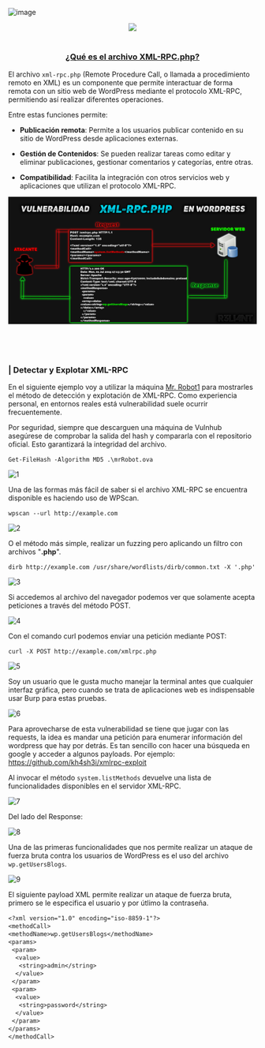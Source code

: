 ![image](https://github.com/user-attachments/assets/b90d616e-1b28-4531-b7ae-eb1192b11643)<p align="center">
  <a href="https://github.com/DenverCoder1/readme-typing-svg"><img src="https://readme-typing-svg.herokuapp.com?font=Fira+Code&pause=1000&color=D1F700&width=410&lines=Vulnerabilidad+XMLRPC+en+WordPress"></a>
</p>

<h1 align="center"></h1>

<h3 align="center"><ins>¿Qué es el archivo XML-RPC.php?</ins></h3>

El archivo `xml-rpc.php` (Remote Procedure Call, o llamada a procedimiento remoto en XML) es un componente que permite interactuar de forma remota con un sitio web de WordPress mediante el protocolo XML-RPC, permitiendo así realizar diferentes operaciones. 

Entre estas funciones permite:

- **Publicación remota**: Permite a los usuarios publicar contenido en su sitio de WordPress desde aplicaciones externas.

- **Gestión de Contenidos**: Se pueden realizar tareas como editar y eliminar publicaciones, gestionar comentarios y categorías, entre otras.

- **Compatibilidad**: Facilita la integración con otros servicios web y aplicaciones que utilizan el protocolo XML-RPC.


<p align="center">
  <img src="https://github.com/R3LI4NT/articulos/blob/main/Pentesting/WEB/img/XML-RPC.png">
</p>

<h1 align="center"></h1>

</br>

### | Detectar y Explotar XML-RPC

En el siguiente ejemplo voy a utilizar la máquina <a href="https://github.com/R3LI4NT/ctf-retos/blob/main/2-%20Maquinas-Medium/Mr.Robot_1.md">Mr. Robot1</a> para mostrarles el método de detección y explotación de XML-RPC. Como experiencia personal, en entornos reales está vulnerabilidad suele ocurrir frecuentemente.

Por seguridad, siempre que descarguen una máquina de Vulnhub asegúrese de comprobar la salida del hash y compararla con el repositorio oficial. Esto garantizará la integridad del archivo.

```
Get-FileHash -Algorithm MD5 .\mrRobot.ova
```

![1](https://github.com/user-attachments/assets/8e858ad7-c3c3-4912-a2c3-5df728963817)

Una de las formas más fácil de saber si el archivo XML-RPC se encuentra disponible es haciendo uso de WPScan.
```
wpscan --url http://example.com
```

![2](https://github.com/user-attachments/assets/611ff604-2a43-4400-bb1f-415c7f1367b8)

O el método más simple, realizar un fuzzing pero aplicando un filtro con archivos "**.php**".
```
dirb http://example.com /usr/share/wordlists/dirb/common.txt -X '.php'
```

![3](https://github.com/user-attachments/assets/c489150c-fbd4-45cf-a20a-9270cb2aa53e)


Si accedemos al archivo del navegador podemos ver que solamente acepta peticiones a través del método POST.

![4](https://github.com/user-attachments/assets/3722b738-a792-417c-a798-4fbaf1b648b5)

Con el comando curl podemos enviar una petición mediante POST:
```
curl -X POST http://example.com/xmlrpc.php
```

![5](https://github.com/user-attachments/assets/032d29e7-cc90-443f-8594-35ca1275972c)

Soy un usuario que le gusta mucho manejar la terminal antes que cualquier interfaz gráfica, pero cuando se trata de aplicaciones web es indispensable usar Burp para estas pruebas.

![6](https://github.com/user-attachments/assets/58e75750-a8a9-4822-9973-fe1c51468b14)

Para aprovecharse de esta vulnerabilidad se tiene que jugar con las requests, la idea es mandar una petición para enumerar información del wordpress que hay por detrás. Es tan sencillo con hacer una búsqueda en google y acceder a algunos payloads. Por ejemplo: https://github.com/kh4sh3i/xmlrpc-exploit

Al invocar el método `system.listMethods` devuelve una lista de funcionalidades disponibles en el servidor XML-RPC.

![7](https://github.com/user-attachments/assets/e3ab59b9-72f7-49fd-9914-0995687f34c9)

Del lado del Response:

![8](https://github.com/user-attachments/assets/c3449532-2526-48c6-a0aa-1977bd8d89fa)

Una de las primeras funcionalidades que nos permite realizar un ataque de fuerza bruta contra los usuarios de WordPress es el uso del archivo `wp.getUsersBlogs`.

![9](https://github.com/user-attachments/assets/b54e1be9-598f-4cb8-bc89-0dedca901e4e)

El siguiente payload XML permite realizar un ataque de fuerza bruta, primero se le especifica el usuario y por útlimo la contraseña.

```
<?xml version="1.0" encoding="iso-8859-1"?>
<methodCall>
<methodName>wp.getUsersBlogs</methodName>
<params>
 <param>
  <value>
   <string>admin</string>
  </value>
 </param>
 <param>
  <value>
   <string>password</string>
  </value>
 </param>
</params>
</methodCall>
```
